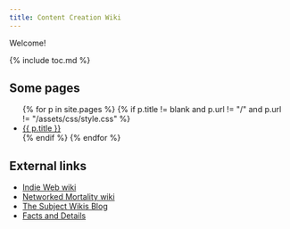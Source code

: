 ```yaml
---
title: Content Creation Wiki
---
```


Welcome!

{% include toc.md %}

## Some pages

<ul class="twocolumns">
{% for p in site.pages %}
  {% if p.title != blank and p.url != "/" and p.url != "/assets/css/style.css" %}
<li><a href="{{ p.url }}">{{ p.title }}</a></li>
  {% endif %}
{% endfor %}
</ul>

## External links

- [Indie Web wiki](https://indieweb.org/)
- [Networked Mortality wiki](http://networkedmortality.com/Main_Page)
- [The Subject Wikis Blog](https://blog.subwiki.org/)
- [Facts and Details](http://factsanddetails.com/)
